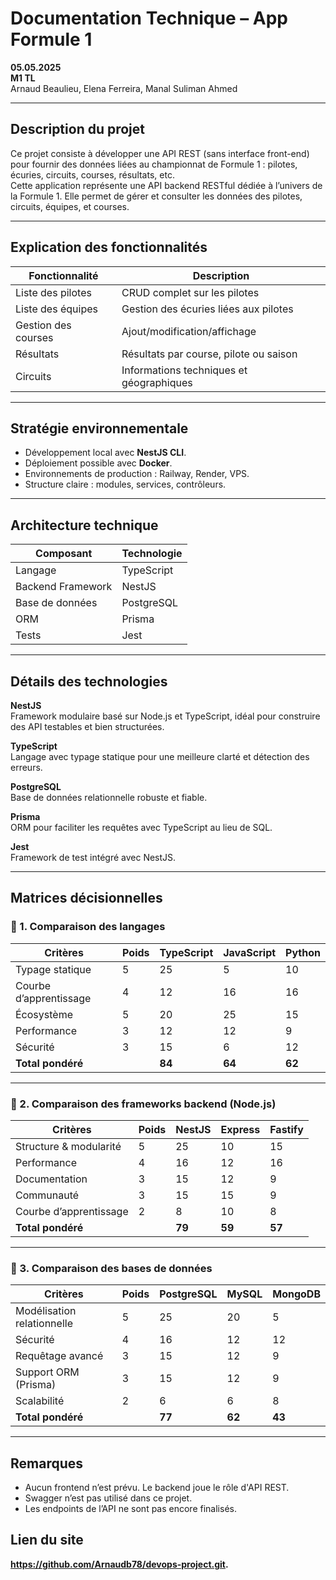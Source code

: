  # Documentation Technique – App Formule 1

**05.05.2025**  
**M1 TL**  
Arnaud Beaulieu, Elena Ferreira, Manal Suliman Ahmed

---

## Description du projet

Ce projet consiste à développer une API REST (sans interface front-end) pour fournir des données liées au championnat de Formule 1 : pilotes, écuries, circuits, courses, résultats, etc.  
Cette application représente une API backend RESTful dédiée à l’univers de la Formule 1. Elle permet de gérer et consulter les données des pilotes, circuits, équipes, et courses.

---

## Explication des fonctionnalités

| Fonctionnalité       | Description |
|----------------------|-------------|
| Liste des pilotes    | CRUD complet sur les pilotes |
| Liste des équipes    | Gestion des écuries liées aux pilotes |
| Gestion des courses  | Ajout/modification/affichage |
| Résultats            | Résultats par course, pilote ou saison |
| Circuits             | Informations techniques et géographiques |

---

## Stratégie environnementale

- Développement local avec **NestJS CLI**.  
- Déploiement possible avec **Docker**.  
- Environnements de production : Railway, Render, VPS.  
- Structure claire : modules, services, contrôleurs.

---

## Architecture technique

| Composant         | Technologie                |
|-------------------|----------------------------|
| Langage           | TypeScript                 |
| Backend Framework | NestJS                     |
| Base de données   | PostgreSQL                 |
| ORM               | Prisma                     |
| Tests             | Jest                       |

---

## Détails des technologies

**NestJS**  
Framework modulaire basé sur Node.js et TypeScript, idéal pour construire des API testables et bien structurées.

**TypeScript**  
Langage avec typage statique pour une meilleure clarté et détection des erreurs.

**PostgreSQL**  
Base de données relationnelle robuste et fiable.

**Prisma**  
ORM pour faciliter les requêtes avec TypeScript au lieu de SQL.

**Jest**  
Framework de test intégré avec NestJS.

---

## Matrices décisionnelles

### 🔹 1. Comparaison des langages

| Critères              | Poids | TypeScript | JavaScript | Python |
|-----------------------|-------|------------|------------|--------|
| Typage statique       | 5     | 25         | 5          | 10     |
| Courbe d’apprentissage| 4     | 12         | 16         | 16     |
| Écosystème            | 5     | 20         | 25         | 15     |
| Performance           | 3     | 12         | 12         | 9      |
| Sécurité              | 3     | 15         | 6          | 12     |
| **Total pondéré**     |       | **84**     | **64**     | **62** |

---

### 🔹 2. Comparaison des frameworks backend (Node.js)

| Critères              | Poids | NestJS | Express | Fastify |
|-----------------------|-------|--------|---------|---------|
| Structure & modularité| 5     | 25     | 10      | 15      |
| Performance           | 4     | 16     | 12      | 16      |
| Documentation         | 3     | 15     | 12      | 9       |
| Communauté            | 3     | 15     | 15      | 9       |
| Courbe d’apprentissage| 2     | 8      | 10      | 8       |
| **Total pondéré**     |       | **79** | **59**  | **57**  |

---

### 🔹 3. Comparaison des bases de données

| Critères              | Poids | PostgreSQL | MySQL | MongoDB |
|-----------------------|-------|------------|-------|---------|
| Modélisation relationnelle | 5 | 25         | 20    | 5       |
| Sécurité              | 4     | 16         | 12    | 12      |
| Requêtage avancé      | 3     | 15         | 12    | 9       |
| Support ORM (Prisma)  | 3     | 15         | 12    | 9       |
| Scalabilité           | 2     | 6          | 6     | 8       |
| **Total pondéré**     |       | **77**     | **62**| **43**  |

---

## Remarques

- Aucun frontend n’est prévu. Le backend joue le rôle d'API REST.
- Swagger n’est pas utilisé dans ce projet.
- Les endpoints de l’API ne sont pas encore finalisés.


##  Lien du site

**https://github.com/Arnaudb78/devops-project.git.**


